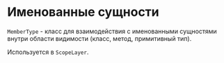 # Именованные сущности

`MemberType` - класс для взаимодействия с именованными сущностями 
внутри области видимости (класс, метод, примитивный тип).

Используется в `ScopeLayer`.